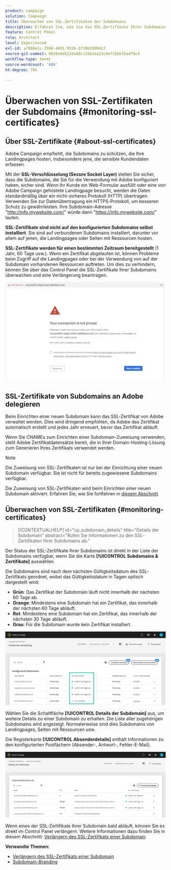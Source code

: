 ```yaml
---
product: campaign
solution: Campaign
title: Überwachen von SSL-Zertifikaten der Subdomains
description: Erfahren Sie, wie Sie die SSL-Zertifikate Ihrer Subdomains überwachen.
feature: Control Panel
role: Architect
level: Experienced
exl-id: a7888e1c-259d-4601-951b-0f1062d90dc2
source-git-commit: 0628e9eb12da4dcc33b2ea21c9ef31bb7ba4f9c4
workflow-type: tm+mt
source-wordcount: '484'
ht-degree: 78%

---
```


# Überwachen von SSL-Zertifikaten der Subdomains {#monitoring-ssl-certificates}

## Über SSL-Zertifikate {#about-ssl-certificates}

Adobe Campaign empfiehlt, die Subdomains zu schützen, die Ihre Landingpages hosten, insbesondere jene, die sensible Kundendaten erfassen.

Mit der **SSL-Verschlüsselung (Secure Socket Layer)** stellen Sie sicher, dass die Subdomains, die Sie für die Verwendung mit Adobe konfiguriert haben, sicher sind. Wenn Ihr Kunde ein Web-Formular ausfüllt oder eine von Adobe Campaign gehostete Landingpage besucht, werden die Daten standardmäßig über ein nicht-sicheres Protokoll (HTTP) übertragen. Verwenden Sie zur Datenübertragung ein HTTPS-Protokoll, um besseren Schutz zu gewährleisten. Ihre Subdomain-Adresse &quot;http://info.mywebsite.com/&quot; würde dann &quot;https://info.mywebsite.com/&quot; lauten.

**SSL-Zertifikate sind nicht auf den konfigurierten Subdomains selbst installiert**. Sie sind auf verbundenen Subdomains installiert, darunter vor allem auf jenen, die Landingpages oder Seiten mit Ressourcen hosten.

**SSL-Zertifikate werden für einen bestimmten Zeitraum bereitgestellt** (1 Jahr, 60 Tage usw.). Wenn ein Zertifikat abgelaufen ist, können Probleme beim Zugriff auf die Landingpages oder bei der Verwendung von auf der Subdomain vorhandenen Ressourcen auftreten. Um dies zu verhindern, können Sie über das Control Panel die SSL-Zertifikate Ihrer Subdomains überwachen und eine Verlängerung beantragen.

![](assets/no_certificate.png)

## SSL-Zertifikate von Subdomains an Adobe delegieren

Beim Einrichten einer neuen Subdomain kann das SSL-Zertifikat von Adobe verwaltet werden. Dies wird dringend empfohlen, da Adobe das Zertifikat automatisch erstellt und jedes Jahr erneuert, bevor das Zertifikat abläuft.

Wenn Sie CNAMEs zum Einrichten einer Subdomain-Zuweisung verwenden, stellt Adobe Zertifikatdatensätze bereit, die in Ihrer Domain-Hosting-Lösung zum Generieren Ihres Zertifikats verwendet werden.

>[!NOTE]
>
>Die Zuweisung von SSL-Zertifikaten ist nur bei der Einrichtung einer neuen Subdomain verfügbar. Sie ist nicht für bereits zugewiesene Subdomains verfügbar.

Die Zuweisung von SSL-Zertifikaten wird beim Einrichten einer neuen Subdomain aktiviert. Erfahren Sie, wie Sie fortfahren in [diesem Abschnitt](setting-up-new-subdomain.md).

## Überwachen von SSL-Zertifikaten {#monitoring-certificates}

>[!CONTEXTUALHELP]
>id="cp_subdomain_details"
>title="Details der Subdomain"
>abstract="Rufen Sie Informationen zu den SSL-Zertifikaten Ihrer Subdomains ab."

Der Status der SSL-Zertifikate Ihrer Subdomains ist direkt in der Liste der Subdomains verfügbar, wenn Sie die Karte **[!UICONTROL Subdomains &amp; Zertifikate]** auswählen.

Die Subdomains sind nach dem nächsten Gültigkeitsdatum des SSL-Zertifikats geordnet, wobei das Gültigkeitsdatum in Tagen optisch dargestellt wird:

* **Grün**: Das Zertifikat der Subdomain läuft nicht innerhalb der nächsten 60 Tage ab.
* **Orange**: Mindestens eine Subdomain hat ein Zertifikat, das innerhalb der nächsten 60 Tage abläuft.
* **Rot**: Mindestens eine Subdomain hat ein Zertifikat, das innerhalb der nächsten 30 Tage abläuft.
* **Grau**: Für die Subdomain wurde kein Zertifikat installiert.

![](assets/subdomains_list.png)

Wählen Sie die Schaltfläche **[!UICONTROL Details der Subdomain]** aus, um weitere Details zu einer Subdomain zu erhalten.
Die Liste aller zugehörigen Subdomains wird angezeigt. Normalerweise sind dies Subdomains von Landingpages, Seiten mit Ressourcen usw.

Die Registerkarte **[!UICONTROL Absenderdetails]** enthält Informationen zu den konfigurierten Postfächern (Absender-, Antwort-, Fehler-E-Mail).

![](assets/subdomain_details.png)

Wenn eines der SSL-Zertifikate Ihrer Subdomain bald abläuft, können Sie es direkt im Control Panel verlängern. Weitere Informationen dazu finden Sie in diesem Abschnitt: [Verlängern des SSL-Zertifikats einer Subdomain](../../subdomains-certificates/using/renewing-subdomain-certificate.md).

**Verwandte Themen:**

* [Verlängern des SSL-Zertifikats einer Subdomain](../../subdomains-certificates/using/renewing-subdomain-certificate.md)
* [Subdomain-Branding](../../subdomains-certificates/using/subdomains-branding.md)
